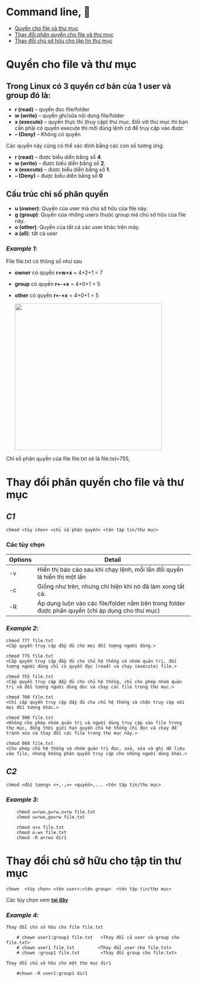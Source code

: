 # Command line, 👋

- [Quyền cho file và thư mục](#quyền-cho-file-và-thư-mục)
- [Thay đổi phân quyền cho file và thư mục](#thay-đổi-phân-quyền-cho-file-và-thư-mục)
- [Thay đổi chủ sở hữu cho tập tin thư mục](#thay-đổi-chủ-sở-hữu-cho-tập-tin-thư-mục)

# Quyền cho file và thư mục

## Trong Linux có 3 quyền cơ bản của 1 user và group đó là:

- **r (read)** – quyền đọc file/folder
- **w (write)** – quyền ghi/sửa nội dung file/folder
- **x (execute)** – quyền thực thi (truy cập) thư mục. Đối với thư mục thì bạn cần phải có quyền execute thì mới dùng lệnh cd để truy cập vào được
- **– (Deny)** – Không có quyền

Các quyền này cũng có thể xác định bằng các con số tương ứng:

- **r (read)** – được biểu diễn bằng số **4**.
- **w (write)** – được biểu diễn bằng số **2**.
- **x (execute)** – được biểu diễn bằng số **1**.
- **– (Deny)** – được biểu diễn bằng số **0**

## Cấu trúc chỉ số phân quyền

- **u (owner)**: Quyền của user mà chủ sở hữu của file này.
- **g (group)**: Quyền của những users thuộc group mà chủ sở hữu của file này.
- **o (other)**: Quyền của tất cả các user khác trên máy.
- **a (all)**: tất cả user

### _Example 1_:

File file.txt có thông số như sau

- **owner** có quyền **r+w+x** = 4+2+1 = 7
- **group** có quyền **r+-+x** = 4+0+1 = 5
- **other** có quyền **r+-+x** = 4+0+1 = 5

  <img src="https://kienthucvps.com/wp-content/uploads/2021/07/understanding_linux_files_permissions_7551-1.jpg" width="400">

Chỉ số phân quyền của file file.txt sẽ là file.txt=755,

# Thay đổi phân quyền cho file và thư mục

## _C1_

    chmod <tùy chọn> <chỉ số phân quyền> <tên tập tin/thư mục>

### Các tùy chọn

| Options | Detail                                                                                          |
| ------- | ----------------------------------------------------------------------------------------------- |
| -v      | Hiển thị báo cáo sau khi chạy lệnh, mỗi lần đổi quyền là hiển thị một lần                       |
| -c      | Giống như trên, nhưng chỉ hiện khi nó đã làm xong tất cả.                                       |
| -R      | Áp dụng luôn vào các file/folder nằm bên trong folder được phân quyền (chỉ áp dụng cho thư mục) |

### _Example 2_:

```
chmod 777 file.txt
<Cấp quyền truy cập đầy đủ cho mọi đối tượng người dùng.>

chmod 775 file.txt
<Cấp quyền truy cập đầy đủ cho chủ hệ thống và nhóm quản trị, đối tượng người dùng chỉ có quyền đọc (read) và chạy (execute) file.>

chmod 755 file.txt
<Cấp quyền truy cập đầy đủ cho chủ hệ thống, chỉ cho phép nhóm quản trị và đối tượng người dùng đọc và chạy các file trong thư mục.>

chmod 700 file.txt
<Chỉ cấp quyền truy cập đầy đủ cho chủ hệ thống và chặn truy cập với mọi đối tượng khác.>

chmod 500 file.txt
<Không cho phép nhóm quản trị và người dùng truy cập vào file trong thư mục, đồng thời giới hạn quyền chủ hệ thống chỉ đọc và chạy để tránh xóa và thay đổi các file trong thư mục này.>

chmod 660 file.txt
<Cho phép chủ hệ thống và nhóm quản trị đọc, sửa, xóa và ghi dữ liệu vào file, nhưng không phân quyền truy cập cho những người dùng khác.>
```

## _C2_

    chmod <đối tượng> <+,-,=> <quyền>,... <tên tập tin/thư mục>

### _Example 3_:

```
    chmod u=rwx,g=rw,o=rw file.txt
    chmod u=rwx,go=rw file.txt

    chmod u+x file.txt
    chmod o-wx file.txt
    chmod -R a+rws dir1
```

# Thay đổi chủ sở hữu cho tập tin thư mục

    chown  <tùy chọn> <tên user>:<tên group>  <tên tập tin/thư mục>

Các tùy chọn xem **[tại đây](#các-tùy-chọn)**

### _Example 4_:

```
Thay đổi chủ sở hữu cho file file.txt

    # chown user1:group1 file.txt   <Thay đổi cả user và group cho file.txt>
    # chown user1 file.txt         <Thay đổi user cho file.txt>
    # chown :group1 file.txt        <Thay đổi group cho file.txt>

Thay đổi chủ sở hữu cho một thư mục dir1

    #chown -R user1:group1 dir1
```
